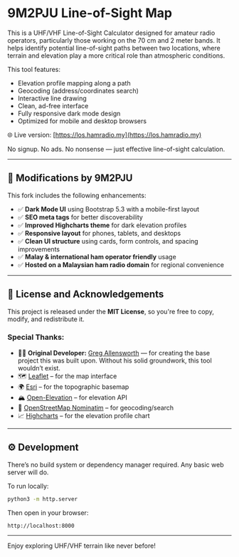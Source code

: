 # 9M2PJU Line-of-Sight Map

This is a UHF/VHF Line-of-Sight Calculator designed for amateur radio operators, particularly those working on the 70 cm and 2 meter bands. It helps identify potential line-of-sight paths between two locations, where terrain and elevation play a more critical role than atmospheric conditions.

This tool features:
- Elevation profile mapping along a path
- Geocoding (address/coordinates search)
- Interactive line drawing
- Clean, ad-free interface
- Fully responsive dark mode design
- Optimized for mobile and desktop browsers

🌐 Live version: [https://los.hamradio.my](https://los.hamradio.my)  

No signup. No ads. No nonsense — just effective line-of-sight calculation.

---

## 🔧 Modifications by 9M2PJU

This fork includes the following enhancements:

- ✅ **Dark Mode UI** using Bootstrap 5.3 with a mobile-first layout  
- ✅ **SEO meta tags** for better discoverability  
- ✅ **Improved Highcharts theme** for dark elevation profiles  
- ✅ **Responsive layout** for phones, tablets, and desktops  
- ✅ **Clean UI structure** using cards, form controls, and spacing improvements  
- ✅ **Malay & international ham operator friendly** usage  
- ✅ **Hosted on a Malaysian ham radio domain** for regional convenience  

---

## 📄 License and Acknowledgements

This project is released under the **MIT License**, so you're free to copy, modify, and redistribute it.

### Special Thanks:

- 👨‍💻 **Original Developer:** [Greg Allensworth](https://github.com/gregallensworth/ham-uhfvhf-map) — for creating the base project this was built upon. Without his solid groundwork, this tool wouldn’t exist.  
- 🗺️ [Leaflet](https://leafletjs.com/) – for the map interface  
- 🌍 [Esri](https://www.esri.com/) – for the topographic basemap  
- 🏔️ [Open-Elevation](https://open-elevation.com/) – for elevation API  
- 🧭 [OpenStreetMap Nominatim](https://nominatim.org/) – for geocoding/search  
- 📈 [Highcharts](https://www.highcharts.com/) – for the elevation profile chart  

---

## ⚙️ Development

There’s no build system or dependency manager required. Any basic web server will do.

To run locally:

```bash
python3 -m http.server
````

Then open in your browser:

```
http://localhost:8000
```

---

Enjoy exploring UHF/VHF terrain like never before!

